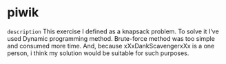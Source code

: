 # piwik
`description`
This exercise I defined as a knapsack problem.
To solve it I've used Dynamic programming method.
Brute-force method was too simple and consumed more time.
And, because xXxDankScavengerxXx is a one person, i think my solution would be 
suitable for such purposes.
